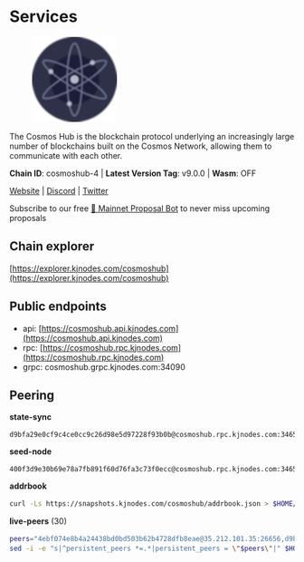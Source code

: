 # Services

<figure><img src="https://raw.githubusercontent.com/kj89/cosmos-images/main/logos/cosmoshub.png" width="150" alt=""><figcaption></figcaption></figure>

The Cosmos Hub is the blockchain protocol underlying an  increasingly large number of blockchains built on the  Cosmos Network, allowing them to communicate with each other.

**Chain ID**: cosmoshub-4 | **Latest Version Tag**: v9.0.0 | **Wasm**: OFF

[Website](https://hub.cosmos.network) | [Discord](https://discord.gg/cosmosnetwork) | [Twitter](https://twitter.com/cosmoshub)



Subscribe to our free [🤖 Mainnet Proposal Bot](https://t.me/kjnodes_proposal_bot) to never miss upcoming proposals


## Chain explorer
[https://explorer.kjnodes.com/cosmoshub](https://explorer.kjnodes.com/cosmoshub)

## Public endpoints

* api: [https://cosmoshub.api.kjnodes.com](https://cosmoshub.api.kjnodes.com)
* rpc: [https://cosmoshub.rpc.kjnodes.com](https://cosmoshub.rpc.kjnodes.com)
* grpc: cosmoshub.grpc.kjnodes.com:34090

## Peering

**state-sync**

```text
d9bfa29e0cf9c4ce0cc9c26d98e5d97228f93b0b@cosmoshub.rpc.kjnodes.com:34656
```

**seed-node**

```text
400f3d9e30b69e78a7fb891f60d76fa3c73f0ecc@cosmoshub.rpc.kjnodes.com:34659
```

**addrbook**
```bash
curl -Ls https://snapshots.kjnodes.com/cosmoshub/addrbook.json > $HOME/.gaia/config/addrbook.json
```

**live-peers** (30)
```bash
peers="4ebf074e8b4a24438bd0bd503b62b4728dfb8eae@35.212.101.35:26656,d9bfa29e0cf9c4ce0cc9c26d98e5d97228f93b0b@65.109.88.38:34656,32bdba6ced12cdf2e534566e6c3d66ee2f7ef494@84.244.95.229:26656,5b143d463427d9ad0b621f97c0b8933643e293da@35.212.90.144:26656,5b4529df65f9c1006d51472a827f1deb23825ba2@91.194.30.204:14656,b6b9bc1a0c18d12be759111bb3a0d9a8958120c7@57.128.20.184:26656,6681cee74de13aaac561442bcbc420bdb025aacc@116.202.85.179:26656,1279eae188599463661c3e2b9ab492615a6d7079@65.108.235.32:2010,0eeb20e044d632b279e67f2fe91f50e4fceab1fd@159.223.223.84:26656,e3f76b923d03fc99510b31049144e22d8f0f0587@65.108.193.249:2010,b858ca4f3fed2c36b949cf67188b126e2542a39a@135.181.215.115:26726,971ed177b284db42108187867cb8694df48ac742@95.217.205.41:26656,36515aac2a928e227e7dc793a548b35b54bec974@45.63.82.80:26656,e726816f42831689eab9378d5d577f1d06d25716@23.88.22.1:26656,daa6d8314246ad65037a48ec2e2266eeea9d46f8@154.53.63.50:26656,6ecca845883e9273062ee515d2657080e6539d9e@65.109.32.148:26726,1da54d20c7339713f1d6d28dd2117087dd33d0ca@5.9.59.145:26656,9e14c8c48776a789f7029e88c260b2a6cbbf1417@35.212.85.141:26656,3334bb086be9ab0dba3a34331555624a7354a6ab@159.203.187.36:26090,dea13e7232642331360d4387b0ab106b014092d4@116.202.236.59:26656,f05ddce65f1e75babe01d05fef1bce5d8ffe0972@54.177.181.170:26656,25d3ec5a00235fe95d7a87bab54f03b6ac1962ba@34.78.95.235:26656,1cce99042f884d669e7287e3e362bff8e385c63e@46.4.79.183:26726,ca5011c44fd74d95e7fca487c69e301df195750c@65.108.122.246:26726,c03593feca52899e9cc38ae0fed671fb96ab0bba@3.217.133.209:26656,c1e437f73b8889b78ea34981e7c349157ad80284@107.135.15.66:26656,fe21dd474640247888fc7c4dce82da8da08a8bfd@135.181.113.227:26656,460967e46cc013e5e3eb365c1a8d271b0662549f@35.208.242.182:26656,9edd51012df3a09395a48eb68a84723d6308e08c@35.212.116.100:26656,1997e68bf205bedeed0c4723786bf03464987dc1@77.87.108.21:26656"
sed -i -e "s|^persistent_peers *=.*|persistent_peers = \"$peers\"|" $HOME/.gaia/config/config.toml
```
